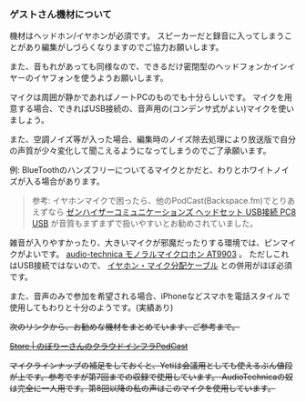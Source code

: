 ### ゲストさん機材について

機材はヘッドホン/イヤホンが必須です。
スピーカーだと録音に入ってしまうことがあり編集がしづらくなりますのでご協力お願いします。

また、音もれがあっても同様なので、できるだけ密閉型のヘッドフォンかインイヤーのイヤフォンを使うようお願いします。

マイクは周囲が静かであればノートPCのものでも十分らしいです。
マイクを用意する場合、できればUSB接続の、音声用の(コンデンサ式がよい)マイクを使いましょう。

また、空調ノイズ等が入った場合、編集時のノイズ除去処理により放送版で自分の声質が少々変化して聞こえるようになってしまうのでご了承願います。

例: BlueToothのハンズフリーについてるマイクとかだと、わりとホワイトノイズが入る場合があります。

> 参考: イヤホンマイクで困ったら、他のPodCast(Backspace.fm)でとりあえずなら [ゼンハイザーコミュニケーションズ ヘッドセット USB接続 PC8 USB](http://amzn.to/2bOdtb9) が音質もまずまずで扱いやすいとお勧めされていました。

雑音が入りやすかったり、大きいマイクが邪魔だったりする環境では、ピンマイクがよいです。 [audio-technica モノラルマイクロホン AT9903](http://amzn.to/2jtoTDQ) 。 ただしこれはUSB接続ではないので、 [イヤホン・マイク分配ケーブル](http://amzn.to/2jqd2GN) との併用がほぼ必須です。


また、音声のみで参加を希望される場合、iPhoneなどスマホを電話スタイルで使用してもわりと十分のようです。(実績あり)


<del>
次のリンクから、お勧めな機材をまとめています、ご参考まで。

[Store | のぼりーさんのクラウドインフラPodCast](https://cloudinfra.audio/store-fe2f875fa861)
</del>


マイクラインナップの補足をしておくと、Yetiは会議用としても使えるぶん値段が上です。参考ですが第7回までの収録で使用しています。
AudioTechnicaの奴は完全に一人用です。第8回以降の私の声はこのマイクを使用しています。
